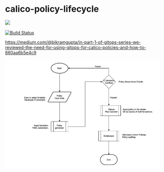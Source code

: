 # calico-policy-lifecycle

![](https://github.com/bikram20/calico-policy-lifecycle/workflows/Validate/badge.svg?branch=team1)

[![Build Status](https://travis-ci.org/bikram20/calico-policy-lifecycle.svg?branch=master)](https://travis-ci.org/bikram20/calico-policy-lifecycle)

https://medium.com/@bikramgupta/in-part-1-of-gitops-series-we-reviewed-the-need-for-using-gitops-for-calico-policies-and-how-to-660aa6b5e4c9


![Flow Diagram](flowchart.jpeg?raw=true)
